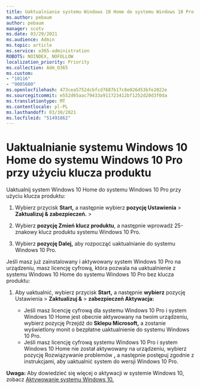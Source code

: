 ```yaml
---
title: Uaktualnianie systemu Windows 10 Home do systemu Windows 10 Pro przy użyciu klucza produktu
ms.author: pebaum
author: pebaum
manager: scotv
ms.date: 03/29/2021
ms.audience: Admin
ms.topic: article
ms.service: o365-administration
ROBOTS: NOINDEX, NOFOLLOW
localization_priority: Priority
ms.collection: Adm_O365
ms.custom:
- "10116"
- "9005600"
ms.openlocfilehash: 473cea5752dcbfcd7687b17c8e026d53bfe2022e
ms.sourcegitcommit: e552d65aac79433a911723412bf1252d20d3f0da
ms.translationtype: MT
ms.contentlocale: pl-PL
ms.lasthandoff: 03/30/2021
ms.locfileid: "51491862"
---
```

# <a name="use-a-product-key-to-upgrade-windows-10-home-to-windows-10-pro"></a>Uaktualnianie systemu Windows 10 Home do systemu Windows 10 Pro przy użyciu klucza produktu

Uaktualnij system Windows 10 Home do systemu Windows 10 Pro przy użyciu klucza produktu:

1. Wybierz przycisk **Start,** a następnie wybierz **pozycję Ustawienia**  >  **Zaktualizuj & zabezpieczeń.**  >  

1. Wybierz **pozycję Zmień klucz produktu**, a następnie wprowadź 25-znakowy klucz produktu systemu Windows 10 Pro.

1. Wybierz **pozycję Dalej,** aby rozpocząć uaktualnianie do systemu Windows 10 Pro.

Jeśli masz już zainstalowany i aktywowany system Windows 10 Pro na urządzeniu, masz licencję cyfrową, która pozwala na uaktualnienie z systemu Windows 10 Home do systemu Windows 10 Pro bez klucza produktu:

1. Aby uaktualnić, wybierz przycisk **Start,** a następnie **wybierz** pozycję Ustawienia  >  **Zaktualizuj &**  >  **zabezpieczeń Aktywacja:**

    - Jeśli masz licencję cyfrową dla systemu Windows 10 Pro i system Windows 10 Home jest obecnie aktywowany na twoim urządzeniu, wybierz pozycję Przejdź do **Sklepu Microsoft,** a zostanie wyświetlony monit o bezpłatne uaktualnienie do systemu Windows 10 Pro.
    - Jeśli masz licencję cyfrową systemu Windows 10 Pro i system Windows 10 Home nie został aktywowany na urządzeniu, wybierz pozycję Rozwiązywanie problemów **,** a następnie postępuj zgodnie z instrukcjami, aby uaktualnić system do wersji Windows 10 Pro.

**Uwaga:** Aby dowiedzieć się więcej o aktywacji w systemie Windows 10, zobacz [Aktywowanie systemu Windows 10.](https://support.microsoft.com/windows/activate-windows-10-c39005d4-95ee-b91e-b399-2820fda32227)
